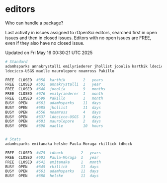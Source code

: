 # editors

Who can handle a package?

Last activity in issues assigned to rOpenSci editors, searched first in open
issues and then in closed issues. Editors with no open issues are FREE, even if
they also have no closed issue.


Updated on Fri May 16 00:30:21 UTC 2025

```bash
# Standard
adamhsparks annakrystalli emilyriederer jhollist jooolia karthik ldecicco
ldecicco-USGS maelle maurolepore noamross Pakillo

FREE  CLOSED  #358  karthik        2   years
FREE  CLOSED  #502  annakrystalli  1   year
FREE  CLOSED  #648  jooolia        9   months
FREE  CLOSED  #676  emilyriederer  1   month
FREE  CLOSED  #599  Pakillo        1   month
BUSY  OPEN    #661  adamhsparks    11  days
BUSY  OPEN    #685  jhollist       11  days
BUSY  OPEN    #556  noamross       4   days
BUSY  OPEN    #637  ldecicco-USGS  3   days
BUSY  OPEN    #681  maurolepore    2   days
BUSY  OPEN    #698  maelle         10  hours


# Stats
adamhsparks emitanaka helske Paula-Moraga rkillick tdhock

FREE  CLOSED  #475  tdhock        2   years
FREE  CLOSED  #603  Paula-Moraga  1   year
FREE  CLOSED  #642  emitanaka     1   month
BUSY  OPEN    #645  rkillick      11  days
BUSY  OPEN    #661  adamhsparks   11  days
BUSY  OPEN    #688  helske        11  days
```

